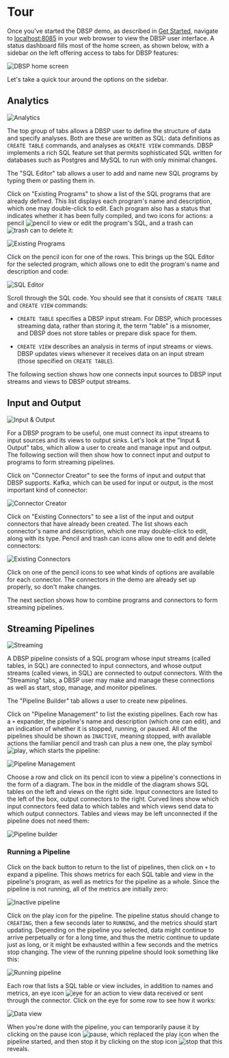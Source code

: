 # Tour

Once you've started the DBSP demo, as described in [Get
Started](../intro), navigate to [localhost:8085](http://localhost:8085)
in your web browser to view the DBSP user interface.  A status
dashboard fills most of the home screen, as shown below, with a
sidebar on the left offering access to tabs for DBSP features:

![DBSP home screen](home.png)

Let's take a quick tour around the options on the sidebar.

## Analytics

![Analytics](analytics.png)

The top group of tabs allows a DBSP user to define the structure of
data and specify analyses.  Both are these are written as SQL: data
definitions as `CREATE TABLE` commands, and analyses as `CREATE VIEW`
commands.  DBSP implements a rich SQL feature set that permits
sophisticated SQL written for databases such as Postgres and MySQL to
run with only minimal changes.

The "SQL Editor" tab allows a user to add and name new SQL programs by
typing them or pasting them in.

Click on "Existing Programs" to show a list of the SQL programs that
are already defined.  This list displays each program's name and
description, which one may double-click to edit.  Each program also
has a status that indicates whether it has been fully compiled, and
two icons for actions: a pencil ![pencil](pencil.png) to view or edit
the program's SQL, and a trash can ![trash can](trash.png) to delete
it:

![Existing Programs](existing-programs.png)

Click on the pencil icon for one of the rows.  This brings up the SQL
Editor for the selected program, which allows one to edit the
program's name and description and code:

![SQL Editor](sql-editor.png)

Scroll through the SQL code.  You should see that it consists of
`CREATE TABLE` and `CREATE VIEW` commands:

* `CREATE TABLE` specifies a DBSP input stream.  For DBSP, which
  processes streaming data, rather than storing it, the term "table"
  is a misnomer, and DBSP does not store tables or prepare disk space
  for them.

* `CREATE VIEW` describes an analysis in terms of input streams or
  views.  DBSP updates views whenever it receives data on an input
  stream (those specified on `CREATE TABLE`).
  
The following section shows how one connects input sources to DBSP
input streams and views to DBSP output streams.

## Input and Output

![Input & Output](io.png)

For a DBSP program to be useful, one must connect its input streams to
input sources and its views to output sinks.  Let's look at the "Input
& Output" tabs, which allow a user to create and manage input and
output.  The following section will then show how to connect input and
output to programs to form streaming pipelines.

Click on "Connector Creator" to see the forms of input and output that
DBSP supports.  Kafka, which can be used for input or output, is the
most important kind of connector:

![Connector Creator](connector-creator.png)

Click on "Existing Connectors" to see a list of the input and output
connectors that have already been created.  The list shows each
connector's name and description, which one may double-click to edit,
along with its type.  Pencil and trash can icons allow one to edit and
delete connectors:

![Existing Connectors](existing-connectors.png)

Click on one of the pencil icons to see what kinds of options are
available for each connector.  The connectors in the demo are already
set up properly, so don't make changes.

The next section shows how to combine programs and connectors to form
streaming pipelines.

## Streaming Pipelines

![Streaming](streaming.png)

A DBSP pipeline consists of a SQL program whose input streams (called
tables, in SQL) are connected to input connectors, and whose output
streams (called views, in SQL) are connected to output connectors.
With the "Streaming" tabs, a DBSP user may make and manage these
connections as well as start, stop, manage, and monitor pipelines.

The "Pipeline Builder" tab allows a user to create new pipelines.

Click on "Pipeline Management" to list the existing pipelines.  Each
row has a `+` expander, the pipeline's name and description (which one
can edit), and an indication of whether it is stopped, running, or
paused.  All of the pipelines should be shown as `INACTIVE`, meaning
stopped, with available actions the familiar pencil and trash can plus
a new one, the play symbol ![play](play.png), which starts the
pipeline:

![Pipeline Management](pipeline-management.png)

Choose a row and click on its pencil icon to view a pipeline's
connections in the form of a diagram.  The box in the middle of the
diagram shows SQL tables on the left and views on the right side.
Input connectors are listed to the left of the box, output connectors
to the right.  Curved lines show which input connectors feed data to
which tables and which views send data to which output connectors.
Tables and views may be left unconnected if the pipeline does not need
them:

![Pipeline builder](pipeline-builder.png)

### Running a Pipeline

Click on the back button to return to the list of pipelines, then
click on `+` to expand a pipeline.  This shows metrics for each SQL
table and view in the pipeline's program, as well as metrics for the
pipeline as a whole.  Since the pipeline is not running, all of the
metrics are initially zero:

![Inactive pipeline](inactive-pipeline.png)

Click on the play icon for the pipeline.  The pipeline status should
change to `CREATING`, then a few seconds later to `RUNNING`, and the
metrics should start updating.  Depending on the pipeline you
selected, data might continue to arrive perpetually or for a long
time, and thus the metric continue to update just as long, or it might
be exhausted within a few seconds and the metrics stop changing.  The
view of the running pipeline should look something like this:

![Running pipeline](running-pipeline.png)

Each row that lists a SQL table or view includes, in addition to names
and metrics, an eye icon ![eye](eye.png) for an action to view data
received or sent through the connector.  Click on the eye for some
row to see how it works:

![Data view](data-view.png)

When you're done with the pipeline, you can temporarily pause it by
clicking on the pause icon ![pause](pause.png), which replaced the
play icon when the pipeline started, and then stop it by clicking on
the stop icon ![stop](stop.png) that this reveals.

